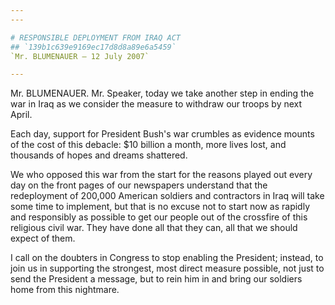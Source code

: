 ```yaml
---
---

# RESPONSIBLE DEPLOYMENT FROM IRAQ ACT
## `139b1c639e9169ec17d8d8a89e6a5459`
`Mr. BLUMENAUER — 12 July 2007`

---
```



Mr. BLUMENAUER. Mr. Speaker, today we take another step in ending the 
war in Iraq as we consider the measure to withdraw our troops by next 
April.

Each day, support for President Bush's war crumbles as evidence 
mounts of the cost of this debacle: $10 billion a month, more lives 
lost, and thousands of hopes and dreams shattered.

We who opposed this war from the start for the reasons played out 
every day on the front pages of our newspapers understand that the 
redeployment of 200,000 American soldiers and contractors in Iraq will 
take some time to implement, but that is no excuse not to start now as 
rapidly and responsibly as possible to get our people out of the 
crossfire of this religious civil war. They have done all that they 
can, all that we should expect of them.

I call on the doubters in Congress to stop enabling the President; 
instead, to join us in supporting the strongest, most direct measure 
possible, not just to send the President a message, but to rein him in 
and bring our soldiers home from this nightmare.
